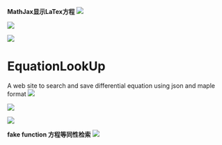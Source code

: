 **MathJax显示LaTex方程**
![](http://upload-images.jianshu.io/upload_images/6927087-1427df7cd64ca834.png?imageMogr2/auto-orient/strip%7CimageView2/2/w/1240)

![](http://upload-images.jianshu.io/upload_images/6927087-165654c98baf615c.png?imageMogr2/auto-orient/strip%7CimageView2/2/w/1240)

![](http://upload-images.jianshu.io/upload_images/6927087-6cef0ca103a15206.png?imageMogr2/auto-orient/strip%7CimageView2/2/w/1240)
# EquationLookUp
A web site to search and save  differential equation using json and maple format
![](http://upload-images.jianshu.io/upload_images/6927087-87a6390594a9ab15.png?imageMogr2/auto-orient/strip%7CimageView2/2/w/1240)

![](http://upload-images.jianshu.io/upload_images/6927087-ba0d1ce894bd5d0d.jpg?imageMogr2/auto-orient/strip%7CimageView2/2/w/1240)

![](http://upload-images.jianshu.io/upload_images/6927087-05d5adb7794519fb.png?imageMogr2/auto-orient/strip%7CimageView2/2/w/1240)

**fake function 方程等同性检索**
![](http://upload-images.jianshu.io/upload_images/6927087-6dee63c79889ad65.png?imageMogr2/auto-orient/strip%7CimageView2/2/w/1240)

